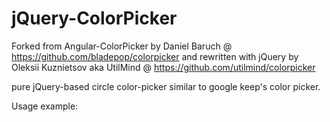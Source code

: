 # jQuery-ColorPicker
Forked from Angular-ColorPicker by Daniel Baruch @ https://github.com/bladepop/colorpicker
and rewritten with jQuery by Oleksii Kuznietsov aka UtilMind @ https://github.com/utilmind/colorpicker

pure jQuery-based circle color-picker similar to google keep's color picker.

Usage example:
